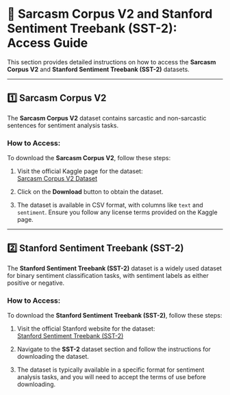 # 📂 Sarcasm Corpus V2 and Stanford Sentiment Treebank (SST-2): Access Guide

This section provides detailed instructions on how to access the **Sarcasm Corpus V2** and **Stanford Sentiment Treebank (SST-2)** datasets.

---

## 1️⃣ **Sarcasm Corpus V2**

The **Sarcasm Corpus V2** dataset contains sarcastic and non-sarcastic sentences for sentiment analysis tasks.

### How to Access:
To download the **Sarcasm Corpus V2**, follow these steps:

1. Visit the official Kaggle page for the dataset:  
   [Sarcasm Corpus V2 Dataset](https://www.kaggle.com/datasets/ramsrigoutham/sarcasm-dataset)

2. Click on the **Download** button to obtain the dataset.

3. The dataset is available in CSV format, with columns like `text` and `sentiment`. Ensure you follow any license terms provided on the Kaggle page.

---


## 2️⃣ **Stanford Sentiment Treebank (SST-2)**

The **Stanford Sentiment Treebank (SST-2)** dataset is a widely used dataset for binary sentiment classification tasks, with sentiment labels as either positive or negative.

### How to Access:
To download the **Stanford Sentiment Treebank (SST-2)**, follow these steps:

1. Visit the official Stanford website for the dataset:  
   [Stanford Sentiment Treebank (SST-2)](https://nlp.stanford.edu/sentiment/index.html)

2. Navigate to the **SST-2** dataset section and follow the instructions for downloading the dataset.

3. The dataset is typically available in a specific format for sentiment analysis tasks, and you will need to accept the terms of use before downloading.


